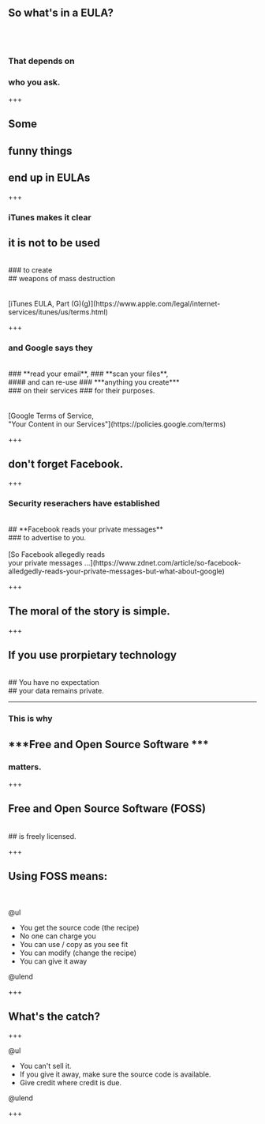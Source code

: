 ## So what's in a **EULA**?
<br><br>
### That depends on 
### who you ask.

+++

## Some 
## **funny things** 
## end up in EULAs

+++

### **iTunes** makes it clear 
## it is **not to be used**
<br>
### to create
<br>
## weapons of mass destruction
<br><br><br>
[iTunes EULA, Part (G)(g)](https://www.apple.com/legal/internet-services/itunes/us/terms.html)

+++

### and **Google** says they
<br>
### **read your email**,
### **scan your files**,
<br>
#### and can re-use
### ***anything you create***
<br>
### on their services
### for their purposes.
<br><br><br>
[Google Terms of Service, <br> "Your Content in our Services"](https://policies.google.com/terms)

+++

## don't forget **Facebook**.

+++

### Security reserachers have established
<br>
## **Facebook reads your private messages**
<br>
### to advertise to you.
<br><br>
[So Facebook allegedly reads<br>your private messages ...](https://www.zdnet.com/article/so-facebook-alledgedly-reads-your-private-messages-but-what-about-google)

+++

## The moral of the story is simple.

+++

## If you use **prorpietary** technology
<br>
## You have no expectation
<br>
## your data remains private.

---

### This is why
## ***Free and Open Source Software *** 
### matters.

+++

## **Free and Open Source Software (FOSS)**
<br>
## is freely licensed.

+++

## Using FOSS means:
<br><br>
@ul
<span style = "font-size: 125%">
- You get the source code (the recipe)
- No one can charge you
- You can use / copy as you see fit
- You can modify (change the recipe)
- You can give it away
</span>
@ulend

+++

## What's the catch?

+++

@ul
<span style = "font-size: 125%">
 - You can't sell it.
 - If you give it away, make sure
   the source code is available.
 - Give credit where credit is due.
</span>
@ulend

+++